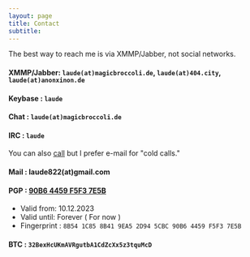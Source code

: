 ```yaml
---
layout: page
title: Contact 
subtitle: 
---
```


The best way to reach me is via XMMP/Jabber, not social networks.

#### XMMP/Jabber: `laude(at)magicbroccoli.de`, `laude(at)404.city`, `laude(at)anonxinon.de`

#### Keybase : `laude`

#### Chat : `laude(at)magicbroccoli.de`

#### IRC : `laude`

You can also [call](tel:+639365671353) but I prefer e-mail for "cold calls."

#### Mail : laude822(at)gmail.com

#### PGP : [90B6 4459 F5F3 7E5B](/assets/pgp/pgp-keys.asc)
- Valid from: 10.12.2023
- Valid until: Forever ( For now )
- Fingerprint : `8B54 1C85 8B41 9EA5 2D94 5CBC 90B6 4459 F5F3 7E5B`

#### BTC : `32BexHcUKmAVRgutbA1CdZcXx5z3tquMcD`
